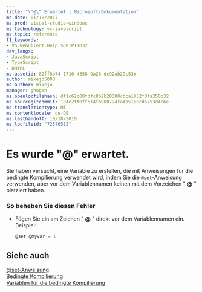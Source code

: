 ```yaml
---
title: "\"@\" Erwartet | Microsoft-Dokumentation"
ms.date: 01/18/2017
ms.prod: visual-studio-windows
ms.technology: vs-javascript
ms.topic: reference
f1_keywords:
- VS.WebClient.Help.SCRIPT1032
dev_langs:
- JavaScript
- TypeScript
- DHTML
ms.assetid: 82ff8b74-1710-4358-9a26-dc92ab29c53b
author: mikejo5000
ms.author: mikejo
manager: ghogen
ms.openlocfilehash: df1c62c00fdfc8b2b28300cbca1052f0fa350b32
ms.sourcegitcommit: 184e2ff0ff514fb980724fa4b51e0cda753d4c6e
ms.translationtype: MT
ms.contentlocale: de-DE
ms.lasthandoff: 10/18/2019
ms.locfileid: "72576515"
---
```

# <a name="expected-"></a>Es wurde "\@" erwartet.
Sie haben versucht, eine Variable zu erstellen, die mit Anweisungen für die bedingte Kompilierung verwendet wird, indem Sie die `@set`-Anweisung verwenden, aber vor dem Variablennamen keinen mit dem Vorzeichen " **@** " platziert haben.  
  
### <a name="to-correct-this-error"></a>So beheben Sie diesen Fehler  
  
- Fügen Sie ein am Zeichen " **@** " direkt vor dem Variablennamen ein. Beispiel:  
  
    ```JavaScript  
    @set @myvar = 1  
    ```  
  
## <a name="see-also"></a>Siehe auch  
 [@set-Anweisung](../../javascript/reference/at-set-statement-javascript.md)   
 [Bedingte Kompilierung](../../javascript/advanced/conditional-compilation-javascript.md)   
 [Variablen für die bedingte Kompilierung](../../javascript/advanced/conditional-compilation-variables-javascript.md)
